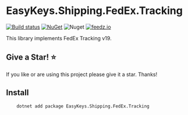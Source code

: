 # EasyKeys.Shipping.FedEx.Tracking

[![Build status](https://ci.appveyor.com/api/projects/status/xp52rbpa9vmr1ck9?svg=true)](https://ci.appveyor.com/project/easykeys/easykeys-shipping)
[![NuGet](https://img.shields.io/nuget/v/EasyKeys.Shipping.FedEx.Tracking.svg)](https://www.nuget.org/packages?q=EasyKeys.Shipping.FedEx.Tracking)
![Nuget](https://img.shields.io/nuget/dt/EasyKeys.Shipping.FedEx.Tracking)
[![feedz.io](https://img.shields.io/badge/endpoint.svg?url=https://f.feedz.io/easykeys/core/shield/EasyKeys.Shipping.FedEx.Tracking/latest)](https://f.feedz.io/easykeys/core/packages/EasyKeys.Shipping.FedEx.Tracking/latest/download)

This library implements FedEx Tracking v19.

## Give a Star! :star:

If you like or are using this project please give it a star. Thanks!

## Install

```bash
    dotnet add package EasyKeys.Shipping.FedEx.Tracking
```
